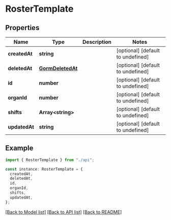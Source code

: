 # RosterTemplate

## Properties

| Name          | Type                                  | Description | Notes                             |
| ------------- | ------------------------------------- | ----------- | --------------------------------- |
| **createdAt** | **string**                            |             | [optional] [default to undefined] |
| **deletedAt** | [**GormDeletedAt**](GormDeletedAt.md) |             | [optional] [default to undefined] |
| **id**        | **number**                            |             | [optional] [default to undefined] |
| **organId**   | **number**                            |             | [optional] [default to undefined] |
| **shifts**    | **Array&lt;string&gt;**               |             | [optional] [default to undefined] |
| **updatedAt** | **string**                            |             | [optional] [default to undefined] |

## Example

```typescript
import { RosterTemplate } from "./api";

const instance: RosterTemplate = {
  createdAt,
  deletedAt,
  id,
  organId,
  shifts,
  updatedAt,
};
```

[[Back to Model list]](../README.md#documentation-for-models) [[Back to API list]](../README.md#documentation-for-api-endpoints) [[Back to README]](../README.md)
